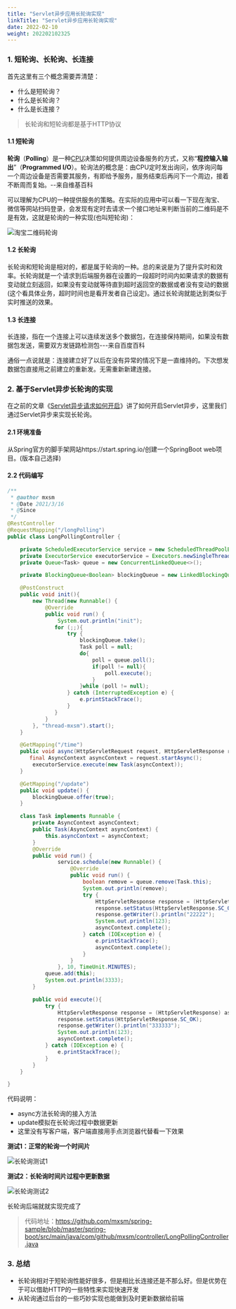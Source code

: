 ```yaml
---
title: "Servlet异步应用长轮询实现"
linkTitle: "Servlet异步应用长轮询实现"
date: 2022-02-10
weight: 202202102325
---
```


### 1. 短轮询、长轮询、长连接

首先这里有三个概念需要弄清楚：

- 什么是短轮询？
- 什么是长轮询？
- 什么是长连接？

> 长轮询和短轮询都是基于HTTP协议

#### 1.1 短轮询

**轮询**（**Polling**）是一种[CPU](https://zh.wikipedia.org/wiki/CPU)决策如何提供周边设备服务的方式，又称“**程控输入输出**”（**Programmed I/O**）。轮询法的概念是：由CPU定时发出询问，依序询问每一个周边设备是否需要其服务，有即给予服务，服务结束后再问下一个周边，接着不断周而复始。--来自维基百科

可以理解为CPU的一种提供服务的策略。在实际的应用中可以看一下现在淘宝、微信等网站扫码登录，会发现有定时去请求一个接口地址来判断当前的二维码是不是有效，这就是轮询的一种实现(也叫短轮询)：

![淘宝二维码轮询](https://raw.githubusercontent.com/mxsm/picture/main/others/serialize/%E6%B7%98%E5%AE%9D%E4%BA%8C%E7%BB%B4%E7%A0%81%E8%BD%AE%E8%AF%A2.gif)

#### 1.2 长轮询

长轮询和短轮询是相对的，都是属于轮询的一种。总的来说是为了提升实时和效率。长轮询就是一个请求到后端服务器在设置的一段超时时间内如果请求的数据有变动就立刻返回，如果没有变动就等待直到超时返回空的数据或者没有变动的数据(这个看具体业务，超时时间也是看开发者自己设定)。通过长轮询就能达到类似于实时推送的效果。

#### 1.3 长连接

长连接，指在一个连接上可以连续发送多个数据包，在连接保持期间，如果没有数据包发送，需要双方发链路检测包---来自百度百科

通俗一点说就是：连接建立好了以后在没有异常的情况下是一直维持的。下次想发数据包直接用之前建立的重新发。无需重新新建连接。

### 2. 基于Servlet异步长轮询的实现

在之前的文章《[Servlet异步请求如何开启](https://juejin.cn/post/7060323697298505741)》讲了如何开启Servlet异步，这里我们通过Servlet异步来实现长轮询。

#### 2.1 环境准备

从Spring官方的脚手架网站https://start.spring.io/创建一个SpringBoot web项目。(版本自己选择)

#### 2.2 代码编写

```java
/**
 * @author mxsm
 * @Date 2021/3/16
 * @Since
 */
@RestController
@RequestMapping("/longPolling")
public class LongPollingController {

    private ScheduledExecutorService service = new ScheduledThreadPoolExecutor(10);
    private ExecutorService executorService = Executors.newSingleThreadExecutor();
    private Queue<Task> queue = new ConcurrentLinkedQueue<>();

    private BlockingQueue<Boolean> blockingQueue = new LinkedBlockingQueue<>(1000);

    @PostConstruct
    public void init(){
        new Thread(new Runnable() {
            @Override
            public void run() {
                System.out.println("init");
               for (;;){
                   try {
                       blockingQueue.take();
                       Task poll = null;
                       do{
                           poll = queue.poll();
                           if(poll != null){
                               poll.execute();
                           }
                       }while (poll != null);
                   } catch (InterruptedException e) {
                       e.printStackTrace();
                   }
               }
            }
        }, "thread-mxsm").start();
    }

    @GetMapping("/time")
    public void async(HttpServletRequest request, HttpServletResponse response) {
       final AsyncContext asyncContext = request.startAsync();
        executorService.execute(new Task(asyncContext));
    }

    @GetMapping("/update")
    public void update() {
        blockingQueue.offer(true);
    }

    class Task implements Runnable {
        private AsyncContext asyncContext;
        public Task(AsyncContext asyncContext) {
            this.asyncContext = asyncContext;
        }
        @Override
        public void run() {
                service.schedule(new Runnable() {
                    @Override
                    public void run() {
                        boolean remove = queue.remove(Task.this);
                        System.out.println(remove);
                        try {
                            HttpServletResponse response = (HttpServletResponse) asyncContext.getResponse();
                            response.setStatus(HttpServletResponse.SC_OK);
                            response.getWriter().println("22222");
                            System.out.println(123);
                            asyncContext.complete();
                        } catch (IOException e) {
                            e.printStackTrace();
                            asyncContext.complete();
                        }
                    }
                }, 10, TimeUnit.MINUTES);
            queue.add(this);
            System.out.println(3333);
        }

        public void execute(){
            try {
                HttpServletResponse response = (HttpServletResponse) asyncContext.getResponse();
                response.setStatus(HttpServletResponse.SC_OK);
                response.getWriter().println("333333");
                System.out.println(123);
                asyncContext.complete();
            } catch (IOException e) {
                e.printStackTrace();
            }
        }
    }

}


```

代码说明：

- async方法长轮询的接入方法
- update模拟在长轮询过程中数据更新
- 这里没有写客户端，客户端直接用手点浏览器代替看一下效果

**测试1：正常的轮询一个时间片**

![长轮询测试1](https://raw.githubusercontent.com/mxsm/picture/main/others/serialize/%E9%95%BF%E8%BD%AE%E8%AF%A2%E6%B5%8B%E8%AF%951.gif)

**测试2：长轮询时间片过程中更新数据**

![长轮询测试2](https://raw.githubusercontent.com/mxsm/picture/main/others/serialize/%E9%95%BF%E8%BD%AE%E8%AF%A2%E6%B5%8B%E8%AF%952.gif)

长轮询后端就就实现完成了

> 代码地址：https://github.com/mxsm/spring-sample/blob/master/spring-boot/src/main/java/com/github/mxsm/controller/LongPollingController.java

### 3. 总结

- 长轮询相对于短轮询性能好很多，但是相比长连接还是不那么好。但是优势在于可以借助HTTP的一些特性来实现快速开发
- 从轮询通过后台的一些巧妙实现也能做到及时更新数据给前端